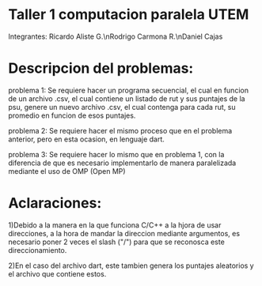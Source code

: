 # Taller 1 computacion paralela UTEM

Integrantes: Ricardo Aliste G.\nRodrigo Carmona R.\nDaniel Cajas

# Descripcion del problemas:
problema 1:
Se requiere hacer un programa secuencial, el cual en funcion de un archivo .csv, el cual contiene un listado de rut y sus puntajes de la psu, genere un nuevo archivo .csv, el cual contenga para cada rut, su promedio en funcion de esos puntajes.

problema 2:
Se requiere hacer el mismo proceso que en el problema anterior, pero en esta ocasion, en lenguaje dart.

problema 3:
Se requiere hacer lo mismo que en problema 1, con la diferencia de que es necesario implementarlo de manera paralelizada mediante el uso de OMP (Open MP)

# Aclaraciones:
1)Debido a la manera en la que funciona C/C++ a la hjora de usar direcciones, a la hora de mandar la direccion mediante argumentos, es necesario poner 2 veces el slash ("/") para que se reconosca este direccionamiento.

2)En el caso del archivo dart, este tambien genera los puntajes aleatorios y el archivo que contiene estos.
